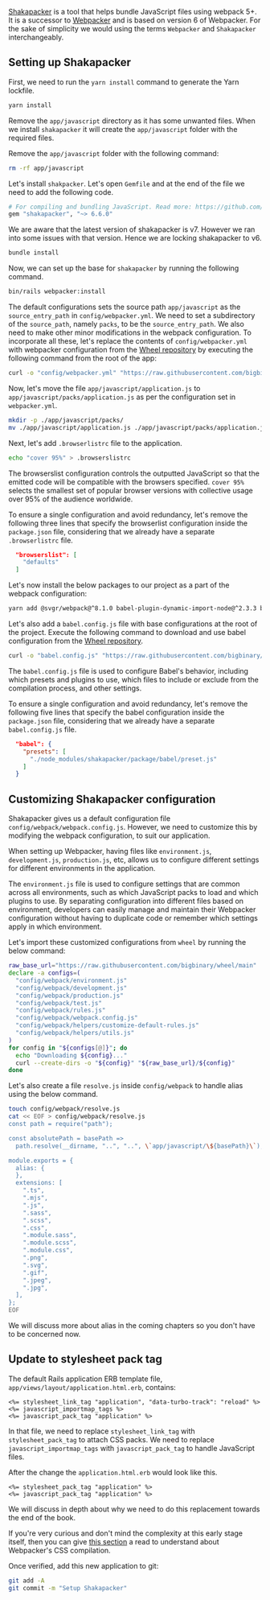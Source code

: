 [Shakapacker](https://github.com/shakacode/shakapacker)
is a tool that helps bundle JavaScript files using webpack 5+.
It is a successor to [Webpacker](https://github.com/rails/webpacker) and is based on version 6 of Webpacker. For the sake of simplicity we would using the terms `Webpacker` and `Shakapacker` interchangeably.

## Setting up Shakapacker

First, we need to run the `yarn install` command to generate the Yarn lockfile.

```bash
yarn install
```

Remove the `app/javascript` directory as it has some unwanted files. When we
install `shakapacker` it will create the `app/javascript` folder with the required
files.

Remove the `app/javascript` folder with the following command:

```bash
rm -rf app/javascript
```

Let's install `shakpacker`. Let's open `Gemfile` and at the end of the file
we need to add the following code.

```rb
# For compiling and bundling JavaScript. Read more: https://github.com/shakacode/shakapacker
gem "shakapacker", "~> 6.6.0"
```

We are aware that the latest version of shakapacker is v7. However we ran into some issues
with that version. Hence we are locking shakapacker to v6.

```bash
bundle install
```

Now, we can set up the base for `shakapacker` by running the following command.

```bash
bin/rails webpacker:install
```

The default configurations sets the source path `app/javascript` as the `source_entry_path`
in `config/webpacker.yml`. We need to set a subdirectory of the `source_path`, namely `packs`, to
be the `source_entry_path`.
We also need to make other minor modifications in the webpack configuration.
To incorporate all these, let's replace the contents of `config/webpacker.yml` with webpacker configuration from the
[Wheel repository](https://raw.githubusercontent.com/bigbinary/wheel/main/webpacker.yml)
by executing the following command from the root of the app:

```bash
curl -o "config/webpacker.yml" "https://raw.githubusercontent.com/bigbinary/wheel/main/config/webpacker.yml"
```

Now, let's move the file `app/javascript/application.js` to `app/javascript/packs/application.js`
as per the configuration set in `webpacker.yml`.

```bash
mkdir -p ./app/javascript/packs/
mv ./app/javascript/application.js ./app/javascript/packs/application.js
```

Next, let's add `.browserlistrc` file to the application.

```bash
echo "cover 95%" > .browserslistrc
```

The browserslist configuration controls the outputted JavaScript so that the emitted code
will be compatible with the browsers specified. `cover 95%` selects the smallest set of popular
browser versions with collective usage over 95% of the audience worldwide.

To ensure a single configuration and avoid redundancy, let's remove the following three lines that specify the browserlist configuration inside the `package.json` file, considering that we already have a separate `.browserlistrc` file.

```json
  "browserslist": [
    "defaults"
  ]
```

Let's now install the below packages to our project as a part of the webpack configuration:

```bash
yarn add @svgr/webpack@^8.1.0 babel-plugin-dynamic-import-node@^2.3.3 babel-plugin-macros@^3.1.0 babel-plugin-js-logger@^1.0.17 css-loader@^6.8.1 dotenv-webpack@^8.0.1 i18next ignore-loader@^0.1.2 mini-css-extract-plugin@^2.7.6 js-logger@^1.6.1 postcss@^8.4.29 postcss-flexbugs-fixes@^5.0.2 postcss-import@^15.1.0 postcss-loader@^7.3.3 postcss-preset-env@^9.1.2 process@^0.11.10 ramda sass@^1.66.1 sass-loader@^13.3.2 source-map-loader@^4.0.1 style-loader@^3.3.3
```

Let's also add a `babel.config.js` file with base configurations at the root of the project.
Execute the following command to download and use babel configuration from the
[Wheel repository](https://raw.githubusercontent.com/bigbinary/wheel/main/babel.config.js).

```bash
curl -o "babel.config.js" "https://raw.githubusercontent.com/bigbinary/wheel/main/babel.config.js"
```

The `babel.config.js` file is used to configure Babel's behavior, including which presets
and plugins to use, which files to include or exclude from the compilation process, and
other settings.

To ensure a single configuration and avoid redundancy, let's remove the following five lines that specify the babel configuration inside the `package.json` file, considering that we already have a separate `babel.config.js` file.

```json
  "babel": {
    "presets": [
      "./node_modules/shakapacker/package/babel/preset.js"
    ]
  }
```

## Customizing Shakapacker configuration

Shakapacker gives us a default configuration file `config/webpack/webpack.config.js`.
However, we need to customize this by modifying the webpack configuration, to suit our
application.

When setting up Webpacker, having files like `environment.js`, `development.js`,
`production.js`, etc, allows us to configure different settings for different
environments in the application.

The `environment.js` file is used to configure settings that are common across all
environments, such as which JavaScript packs to load and which plugins to use. By
separating configuration into different files based on environment, developers can
easily manage and maintain their Webpacker configuration without having to duplicate
code or remember which settings apply in which environment.

Let's import these customized configurations from `wheel` by running the below command:

```bash
raw_base_url="https://raw.githubusercontent.com/bigbinary/wheel/main"
declare -a configs=(
  "config/webpack/environment.js"
  "config/webpack/development.js"
  "config/webpack/production.js"
  "config/webpack/test.js"
  "config/webpack/rules.js"
  "config/webpack/webpack.config.js"
  "config/webpack/helpers/customize-default-rules.js"
  "config/webpack/helpers/utils.js"
)
for config in "${configs[@]}"; do
  echo "Downloading ${config}..."
  curl --create-dirs -o "${config}" "${raw_base_url}/${config}"
done
```

Let's also create a file `resolve.js` inside `config/webpack` to handle alias using the
below command.

```bash
touch config/webpack/resolve.js
cat << EOF > config/webpack/resolve.js
const path = require("path");

const absolutePath = basePath =>
  path.resolve(__dirname, "..", "..", \`app/javascript/\${basePath}\`);

module.exports = {
  alias: {
  },
  extensions: [
    ".ts",
    ".mjs",
    ".js",
    ".sass",
    ".scss",
    ".css",
    ".module.sass",
    ".module.scss",
    ".module.css",
    ".png",
    ".svg",
    ".gif",
    ".jpeg",
    ".jpg",
  ],
};
EOF
```

We will discuss more about alias in the coming chapters so you don't have to be concerned now.

## Update to stylesheet pack tag

The default Rails application ERB template file,
`app/views/layout/application.html.erb`, contains:

```erb
<%= stylesheet_link_tag "application", "data-turbo-track": "reload" %>
<%= javascript_importmap_tags %>
<%= javascript_pack_tag "application" %>
```

In that file, we need to replace `stylesheet_link_tag` with
`stylesheet_pack_tag` to attach CSS packs.
We need to replace `javascript_importmap_tags` with
`javascript_pack_tag` to handle JavaScript files.

After the change the `application.html.erb` would look like this.

```erb {1,2}
<%= stylesheet_pack_tag "application" %>
<%= javascript_pack_tag "application" %>
```

We will discuss in depth about why we need to do this replacement towards the
end of the book.

If you're very curious and don't mind the complexity at this early
stage itself, then you can give
[this section](/learn-rubyonrails/webpacker-in-depth#significance-of-stylesheet-pack-tag)
a read to understand about Webpacker's CSS compilation.

Once verified, add this new application to git:

```bash
git add -A
git commit -m "Setup Shakapacker"
```
